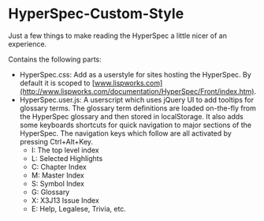 HyperSpec-Custom-Style
======================

Just a few things to make reading the HyperSpec a little nicer of an experience.

Contains the following parts:
* HyperSpec.css: Add as a userstyle for sites hosting the HyperSpec. By default it is scoped to [www.lispworks.com](http://www.lispworks.com/documentation/HyperSpec/Front/index.htm).
* HyperSpec.user.js: A userscript which uses jQuery UI to add tooltips for glossary terms. The glossary term definitions are loaded on-the-fly from the HyperSpec glossary and then stored in localStorage. It also adds some keyboards shortcuts for quick navigation to major sections of the HyperSpec. The navigation keys which follow are all activated by pressing Ctrl+Alt+Key.
  * I: The top level index
  * L: Selected Highlights
  * C: Chapter Index
  * M: Master Index
  * S: Symbol Index
  * G: Glossary
  * X: X3J13 Issue Index
  * E: Help, Legalese, Trivia, etc.
